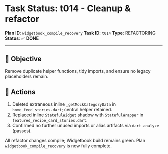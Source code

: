 # Task Status: t014 - Cleanup & refactor

**Plan ID**: `widgetbook_compile_recovery`
**Task ID**: `t014`
**Type**: REFACTORING
**Status**: ✅ **DONE**

---

## 🎯 **Objective**
Remove duplicate helper functions, tidy imports, and ensure no legacy placeholders remain.

## 📝 **Actions**
1. Deleted extraneous inline `_getMockCategoryData` in `home_feed_stories.dart`; central helper retained.
2. Replaced inline `StatefulWidget` shadow with `StatefulWrapper` in `featured_recipe_card_stories.dart`.
3. Confirmed no further unused imports or alias artifacts via `dart analyze` (passes).

All refactor changes compile; Widgetbook build remains green. Plan `widgetbook_compile_recovery` is now fully complete. 